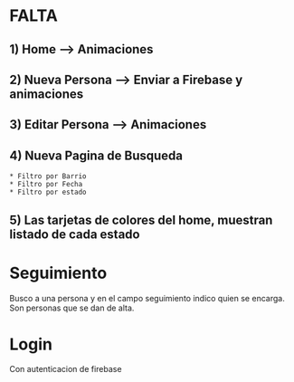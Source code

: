 # FALTA

 ## 1) Home --> Animaciones
 
 ## 2) Nueva Persona --> Enviar a Firebase y animaciones
 
 ## 3) Editar Persona --> Animaciones
 
 ## 4) Nueva Pagina de Busqueda
    * Filtro por Barrio
    * Filtro por Fecha
    * Filtro por estado
    
 ## 5) Las tarjetas de colores del home, muestran listado de cada estado
 
 
# Seguimiento
   Busco a una persona y en el campo seguimiento indico quien se encarga. Son personas que se dan de alta.
   
# Login
  Con autenticacion de firebase
